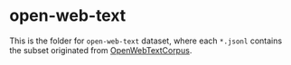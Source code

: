 # open-web-text

This is the folder for `open-web-text` dataset, where each `*.jsonl` contains the subset originated from [OpenWebTextCorpus](https://skylion007.github.io/OpenWebTextCorpus/).
